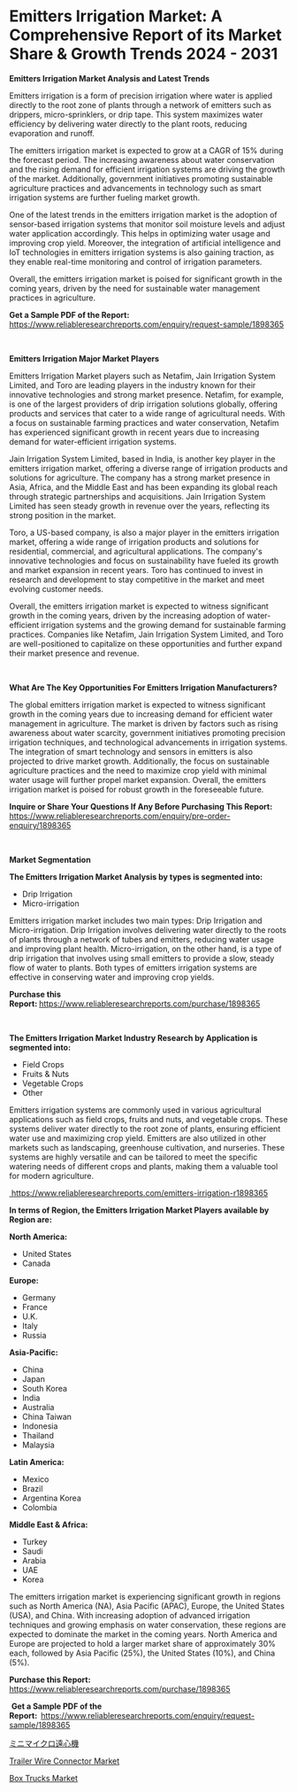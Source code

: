 <p><h1>Emitters Irrigation Market: A Comprehensive Report of its Market Share & Growth Trends 2024 - 2031</h1></p><p><strong>Emitters Irrigation Market Analysis and Latest Trends</strong></p>
<p><p>Emitters irrigation is a form of precision irrigation where water is applied directly to the root zone of plants through a network of emitters such as drippers, micro-sprinklers, or drip tape. This system maximizes water efficiency by delivering water directly to the plant roots, reducing evaporation and runoff.</p><p>The emitters irrigation market is expected to grow at a CAGR of 15% during the forecast period. The increasing awareness about water conservation and the rising demand for efficient irrigation systems are driving the growth of the market. Additionally, government initiatives promoting sustainable agriculture practices and advancements in technology such as smart irrigation systems are further fueling market growth.</p><p>One of the latest trends in the emitters irrigation market is the adoption of sensor-based irrigation systems that monitor soil moisture levels and adjust water application accordingly. This helps in optimizing water usage and improving crop yield. Moreover, the integration of artificial intelligence and IoT technologies in emitters irrigation systems is also gaining traction, as they enable real-time monitoring and control of irrigation parameters.</p><p>Overall, the emitters irrigation market is poised for significant growth in the coming years, driven by the need for sustainable water management practices in agriculture.</p></p>
<p><strong>Get a Sample PDF of the Report:&nbsp;</strong> <a href="https://www.reliableresearchreports.com/enquiry/request-sample/1898365">https://www.reliableresearchreports.com/enquiry/request-sample/1898365</a></p>
<p>&nbsp;</p>
<p><strong>Emitters Irrigation Major Market Players</strong></p>
<p><p>Emitters Irrigation Market players such as Netafim, Jain Irrigation System Limited, and Toro are leading players in the industry known for their innovative technologies and strong market presence. Netafim, for example, is one of the largest providers of drip irrigation solutions globally, offering products and services that cater to a wide range of agricultural needs. With a focus on sustainable farming practices and water conservation, Netafim has experienced significant growth in recent years due to increasing demand for water-efficient irrigation systems.</p><p>Jain Irrigation System Limited, based in India, is another key player in the emitters irrigation market, offering a diverse range of irrigation products and solutions for agriculture. The company has a strong market presence in Asia, Africa, and the Middle East and has been expanding its global reach through strategic partnerships and acquisitions. Jain Irrigation System Limited has seen steady growth in revenue over the years, reflecting its strong position in the market.</p><p>Toro, a US-based company, is also a major player in the emitters irrigation market, offering a wide range of irrigation products and solutions for residential, commercial, and agricultural applications. The company's innovative technologies and focus on sustainability have fueled its growth and market expansion in recent years. Toro has continued to invest in research and development to stay competitive in the market and meet evolving customer needs.</p><p>Overall, the emitters irrigation market is expected to witness significant growth in the coming years, driven by the increasing adoption of water-efficient irrigation systems and the growing demand for sustainable farming practices. Companies like Netafim, Jain Irrigation System Limited, and Toro are well-positioned to capitalize on these opportunities and further expand their market presence and revenue.</p></p>
<p>&nbsp;</p>
<p><strong>What Are The Key Opportunities For Emitters Irrigation Manufacturers?</strong></p>
<p><p>The global emitters irrigation market is expected to witness significant growth in the coming years due to increasing demand for efficient water management in agriculture. The market is driven by factors such as rising awareness about water scarcity, government initiatives promoting precision irrigation techniques, and technological advancements in irrigation systems. The integration of smart technology and sensors in emitters is also projected to drive market growth. Additionally, the focus on sustainable agriculture practices and the need to maximize crop yield with minimal water usage will further propel market expansion. Overall, the emitters irrigation market is poised for robust growth in the foreseeable future.</p></p>
<p><strong>Inquire or Share Your Questions If Any Before Purchasing This Report:</strong> <a href="https://www.reliableresearchreports.com/enquiry/pre-order-enquiry/1898365">https://www.reliableresearchreports.com/enquiry/pre-order-enquiry/1898365</a></p>
<p>&nbsp;</p>
<p><strong>Market Segmentation</strong></p>
<p><strong>The Emitters Irrigation Market Analysis by types is segmented into:</strong></p>
<p><ul><li>Drip Irrigation</li><li>Micro-irrigation</li></ul></p>
<p><p>Emitters irrigation market includes two main types: Drip Irrigation and Micro-irrigation. Drip Irrigation involves delivering water directly to the roots of plants through a network of tubes and emitters, reducing water usage and improving plant health. Micro-irrigation, on the other hand, is a type of drip irrigation that involves using small emitters to provide a slow, steady flow of water to plants. Both types of emitters irrigation systems are effective in conserving water and improving crop yields.</p></p>
<p><strong>Purchase this Report:&nbsp;</strong><a href="https://www.reliableresearchreports.com/purchase/1898365">https://www.reliableresearchreports.com/purchase/1898365</a></p>
<p>&nbsp;</p>
<p><strong>The Emitters Irrigation Market Industry Research by Application is segmented into:</strong></p>
<p><ul><li>Field Crops</li><li>Fruits & Nuts</li><li>Vegetable Crops</li><li>Other</li></ul></p>
<p><p>Emitters irrigation systems are commonly used in various agricultural applications such as field crops, fruits and nuts, and vegetable crops. These systems deliver water directly to the root zone of plants, ensuring efficient water use and maximizing crop yield. Emitters are also utilized in other markets such as landscaping, greenhouse cultivation, and nurseries. These systems are highly versatile and can be tailored to meet the specific watering needs of different crops and plants, making them a valuable tool for modern agriculture.</p></p>
<p><a href="https://www.reliableresearchreports.com/emitters-irrigation-r1898365">&nbsp;https://www.reliableresearchreports.com/emitters-irrigation-r1898365</a></p>
<p><strong>In terms of Region, the Emitters Irrigation Market Players available by Region are:</strong></p>
<p>
    <p> <strong> North America: </strong>
        <ul>
            <li>United States</li>
            <li>Canada</li>
        </ul>
        </p> 
    <p> <strong> Europe: </strong>
        <ul>
            <li>Germany</li>
            <li>France</li>
            <li>U.K.</li>
            <li>Italy</li>
            <li>Russia</li>
        </ul>
        </p> 
    <p> <strong> Asia-Pacific: </strong>
        <ul>
            <li>China</li>
            <li>Japan</li>
            <li>South Korea</li>
            <li>India</li>
            <li>Australia</li>
            <li>China Taiwan</li>
            <li>Indonesia</li>
            <li>Thailand</li>
            <li>Malaysia</li>
        </ul>
        </p> 
    <p> <strong> Latin America: </strong>
        <ul>
            <li>Mexico</li>
            <li>Brazil</li>
            <li>Argentina Korea</li>
            <li>Colombia</li>
        </ul>
        </p> 
    <p> <strong> Middle East & Africa: </strong>
        <ul>
            <li>Turkey</li>
            <li>Saudi</li>
            <li>Arabia</li>
            <li>UAE</li>
            <li>Korea</li>
        </ul>
    </p>
    </p>
<p><p>The emitters irrigation market is experiencing significant growth in regions such as North America (NA), Asia Pacific (APAC), Europe, the United States (USA), and China. With increasing adoption of advanced irrigation techniques and growing emphasis on water conservation, these regions are expected to dominate the market in the coming years. North America and Europe are projected to hold a larger market share of approximately 30% each, followed by Asia Pacific (25%), the United States (10%), and China (5%).</p></p>
<p><strong>Purchase this Report: </strong><a href="https://www.reliableresearchreports.com/purchase/1898365">https://www.reliableresearchreports.com/purchase/1898365</a></p>
<p>&nbsp;<strong>Get a Sample PDF of the Report:&nbsp;&nbsp;</strong><a href="https://www.reliableresearchreports.com/enquiry/request-sample/1898365">https://www.reliableresearchreports.com/enquiry/request-sample/1898365</a></p>
<p><strong></strong></p>
<p><p><a href="https://github.com/one-cool-chick/Market-Research-Report-List-1/blob/main/646293822087.md">ミニマイクロ遠心機</a></p><p><a href="https://www.linkedin.com/pulse/global-trailer-wire-connector-market-size-trends-insights-ukzhf?trackingId=FlU6mtqay7u9bX8VjzZauA%3D%3D">Trailer Wire Connector Market</a></p><p><a href="https://www.linkedin.com/pulse/box-trucks-market-centers-aspects-growth-share-opportunity-laf4f?trackingId=Q77wICrFhAezW46LssRdwA%3D%3D">Box Trucks Market</a></p></p>